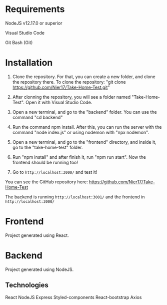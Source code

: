 # Requirements

NodeJS v12.17.0 or superior

Visual Studio Code

Git Bash (Git)

# Installation

1. Clone the repository. For that, you can create a new folder, and clone the repository there. To clone the repository: "git clone https://github.com/Nier17/Take-Home-Test.git"

2. After clonning the repository, you will see a folder named "Take-Home-Test". Open it with Visual Studio Code.

3. Open a new terminal, and go to the "backend" folder. You can use the command "cd backend"

4. Run the command npm install. After this, you can run the server with the command "node index.js" or using nodemon with "npx nodemon".

5. Open a new terminal, and go to the "frontend" directory, and inside it, go to the "take-home-test" folder.

6. Run "npm install" and after finish it, run "npm run start". Now the frontend should be running too!

7. Go to `http://localhost:3000/` and test it!

You can see the GitHub repository here: https://github.com/Nier17/Take-Home-Test

The backend is running `http://localhost:3001/` and the frontend in `http://localhost:3000/`

# Frontend

Project generated using React.

# Backend

Project generated using NodeJS.

## Technologies

React
NodeJS
Express
Styled-components
React-bootstrap
Axios
